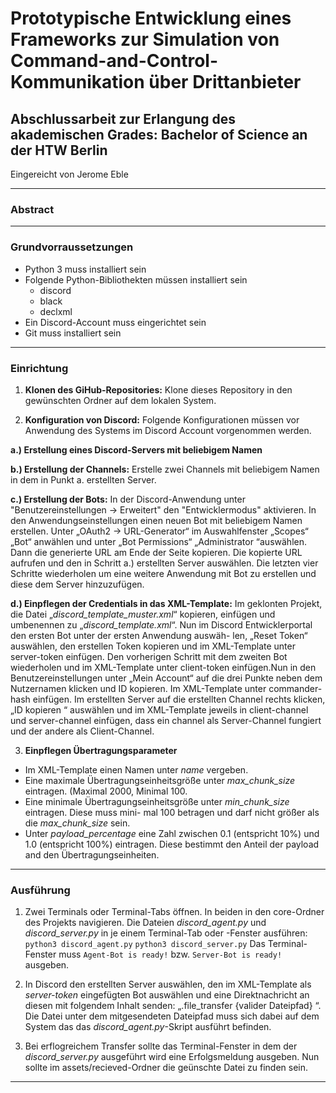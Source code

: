 # Prototypische Entwicklung eines Frameworks zur Simulation von Command-and-Control-Kommunikation über Drittanbieter

## Abschlussarbeit zur Erlangung des akademischen Grades: Bachelor of Science an der HTW Berlin

Eingereicht von Jerome Eble

-----

### Abstract

-----

### Grundvorraussetzungen

- Python 3 muss installiert sein
- Folgende Python-Bibliothekten müssen installiert sein
    - discord
    - black
    - declxml
- Ein Discord-Account muss eingerichtet sein
- Git muss installiert sein

-----

### Einrichtung

1. **Klonen des GiHub-Repositories:** Klone dieses Repository in den gewünschten Ordner auf dem lokalen System.

2. **Konfiguration von Discord:** Folgende Konfigurationen müssen vor Anwendung des Systems im Discord Account vorgenommen werden.

  **a.) Erstellung eines Discord-Servers mit beliebigem Namen**

  **b.) Erstellung der Channels:** Erstelle zwei Channels mit beliebigem Namen in dem in Punkt a. erstellten Server.

  **c.) Erstellung der Bots:** 
In der Discord-Anwendung unter "Benutzereinstellungen -> Erweitert" den "Entwicklermodus" aktivieren. In den Anwendungseinstellungen einen neuen Bot mit beliebigem Namen erstellen. Unter „OAuth2 -> URL-Generator“ im Auswahlfenster „Scopes“ „Bot“ anwählen und
unter „Bot Permissions“ „Administrator “auswählen. Dann die generierte URL am
Ende der Seite kopieren. Die kopierte URL aufrufen und den in Schritt a.) erstellten Server auswählen. Die letzten vier Schritte wiederholen um eine weitere Anwendung mit Bot zu erstellen
und diese dem Server hinzuzufügen.

  **d.) Einpflegen der Credentials in das XML-Template:** 
Im geklonten Projekt, die Datei „_discord_template_muster.xml_“ kopieren, einfügen und umbenennen zu „_discord_template.xml_“. Nun im Discord Entwicklerportal den ersten Bot unter der ersten Anwendung auswäh- len, „Reset Token“ auswählen, den erstellen Token kopieren und im XML-Template unter server-token einfügen. Den vorherigen Schritt mit dem zweiten Bot wiederholen und im XML-Template unter client-token einfügen.Nun in den Benutzereinstellungen unter „Mein Account“ auf die drei Punkte neben dem Nutzernamen klicken und ID kopieren. Im XML-Template unter commander-hash einfügen. Im erstellten Server auf die erstellten Channel rechts klicken, „ID kopieren “ auswählen und im XML-Template jeweils in client-channel und server-channel einfügen, dass ein channel als Server-Channel fungiert und der andere als Client-Channel.

3. **Einpflegen Übertragungsparameter**
  - Im XML-Template einen Namen unter *name* vergeben.
  - Eine maximale Übertragungseinheitsgröße unter _max_chunk_size_ eintragen. (Maximal 2000,
Minimal 100.
  - Eine minimale Übertragungseinheitsgröße unter _min_chunk_size_ eintragen. Diese muss mini-
mal 100 betragen und darf nicht größer als die _max_chunk_size_ sein.
  - Unter _payload_percentage_ eine Zahl zwischen 0.1 (entspricht 10%) und 1.0 (entspricht 100%)
eintragen. Diese bestimmt den Anteil der payload and den Übertragungseinheiten.

-----

### Ausführung

1. Zwei Terminals oder Terminal-Tabs öffnen. In beiden in den core-Ordner des Projekts navigieren. Die Dateien _discord_agent.py_ und _discord_server.py_ in je einem Terminal-Tab oder -Fenster ausführen:
`python3 discord_agent.py`
`python3 discord_server.py`
Das Terminal-Fenster muss `Agent-Bot is ready!` bzw. `Server-Bot is ready!` ausgeben.

2. In Discord den erstellten Server auswählen, den im XML-Template als _server-token_ eingefügten Bot auswählen und eine Direktnachricht an diesen mit folgendem Inhalt senden: „.file_transfer {valider Dateipfad} “. Die Datei unter dem mitgesendeten Dateipfad muss sich dabei auf dem System das das _discord_agent.py_-Skript ausführt befinden.

3. Bei erflogreichem Transfer sollte das Terminal-Fenster in dem der _discord_server.py_ ausgeführt wird eine Erfolgsmeldung ausgeben. Nun sollte im assets/recieved-Ordner die geünschte Datei zu finden sein.

-----
